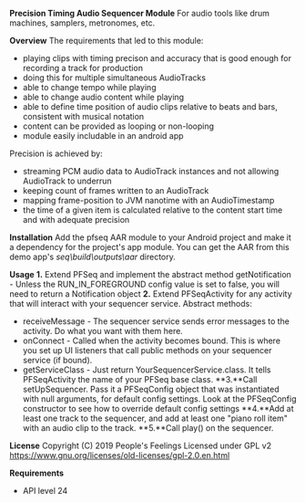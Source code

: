 **Precision Timing Audio Sequencer Module**
For audio tools like drum machines, samplers, metronomes, etc.

**Overview**
The requirements that led to this module:
 - playing clips with timing precison and accuracy that is good enough for recording a track for production
 - doing this for multiple simultaneous AudioTracks
 - able to change tempo while playing
 - able to change audio content while playing
 - able to define time position of audio clips relative to beats and bars, consistent with musical notation
 - content can be provided as looping or non-looping
 - module easily includable in an android app
 
Precision is achieved by:
 - streaming PCM audio data to AudioTrack instances and not allowing AudioTrack to underrun
 - keeping count of frames written to an AudioTrack
 - mapping frame-position to JVM nanotime with an AudioTimestamp
 - the time of a given item is calculated relative to the content start time and with adequate precision

**Installation**
Add the pfseq AAR module to your Android project and make it a dependency for the project's app module. You can get the AAR from this demo app's *seq\build\outputs\aar* directory.

**Usage**
**1.** Extend PFSeq and implement the abstract method getNotification - Unless the RUN_IN_FOREGROUND config value is set to false, you will need to return a Notification object
**2.** Extend PFSeqActivity for any activity that will interact with your sequencer service. Abstract methods:
 - receiveMessage - The sequencer service sends error messages to the activity. Do what you want with them here.
 - onConnect - Called when the activity becomes bound. This is where you set up UI listeners that call public methods on your sequencer service (if bound).
 - getServiceClass - Just return YourSequencerService.class. It tells PFSeqActivity the name of your PFSeq base class.
**3.**Call setUpSequencer. Pass it a PFSeqConfig object that was instantiated with null arguments, for default config settings. Look at the PFSeqConfig constructor to see how to override default config settings
**4.**Add at least one track to the sequencer, and add at least one "piano roll item" with an audio clip to the track.
**5.**Call play() on the sequencer.

**License**
Copyright (C) 2019 People's Feelings
Licensed under GPL v2
https://www.gnu.org/licenses/old-licenses/gpl-2.0.en.html

**Requirements**
 - API level 24